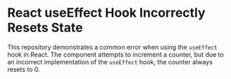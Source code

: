 # React useEffect Hook Incorrectly Resets State

This repository demonstrates a common error when using the `useEffect` hook in React. The component attempts to increment a counter, but due to an incorrect implementation of the `useEffect` hook, the counter always resets to 0.